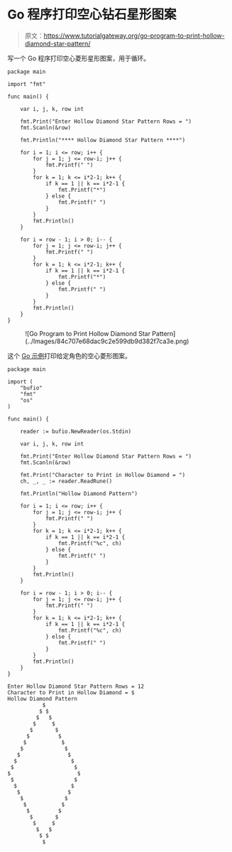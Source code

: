 # Go 程序打印空心钻石星形图案

> 原文：<https://www.tutorialgateway.org/go-program-to-print-hollow-diamond-star-pattern/>

写一个 Go 程序打印空心菱形星形图案，用于循环。

```
package main

import "fmt"

func main() {

	var i, j, k, row int

	fmt.Print("Enter Hollow Diamond Star Pattern Rows = ")
	fmt.Scanln(&row)

	fmt.Println("**** Hollow Diamond Star Pattern ****")

	for i = 1; i <= row; i++ {
		for j = 1; j <= row-i; j++ {
			fmt.Printf(" ")
		}
		for k = 1; k <= i*2-1; k++ {
			if k == 1 || k == i*2-1 {
				fmt.Printf("*")
			} else {
				fmt.Printf(" ")
			}
		}
		fmt.Println()
	}

	for i = row - 1; i > 0; i-- {
		for j = 1; j <= row-i; j++ {
			fmt.Printf(" ")
		}
		for k = 1; k <= i*2-1; k++ {
			if k == 1 || k == i*2-1 {
				fmt.Printf("*")
			} else {
				fmt.Printf(" ")
			}
		}
		fmt.Println()
	}
}
```

<figure class="wp-block-image size-large">![Go Program to Print Hollow Diamond Star Pattern](../Images/84c707e68dac9c2e599db9d382f7ca3e.png)</figure>

这个 [Go 示例](https://www.tutorialgateway.org/go-programs/)打印给定角色的空心菱形图案。

```
package main

import (
	"bufio"
	"fmt"
	"os"
)

func main() {

	reader := bufio.NewReader(os.Stdin)

	var i, j, k, row int

	fmt.Print("Enter Hollow Diamond Star Pattern Rows = ")
	fmt.Scanln(&row)

	fmt.Print("Character to Print in Hollow Diamond = ")
	ch, _, _ := reader.ReadRune()

	fmt.Println("Hollow Diamond Pattern")

	for i = 1; i <= row; i++ {
		for j = 1; j <= row-i; j++ {
			fmt.Printf(" ")
		}
		for k = 1; k <= i*2-1; k++ {
			if k == 1 || k == i*2-1 {
				fmt.Printf("%c", ch)
			} else {
				fmt.Printf(" ")
			}
		}
		fmt.Println()
	}

	for i = row - 1; i > 0; i-- {
		for j = 1; j <= row-i; j++ {
			fmt.Printf(" ")
		}
		for k = 1; k <= i*2-1; k++ {
			if k == 1 || k == i*2-1 {
				fmt.Printf("%c", ch)
			} else {
				fmt.Printf(" ")
			}
		}
		fmt.Println()
	}
}
```

```
Enter Hollow Diamond Star Pattern Rows = 12
Character to Print in Hollow Diamond = $
Hollow Diamond Pattern
           $
          $ $
         $   $
        $     $
       $       $
      $         $
     $           $
    $             $
   $               $
  $                 $
 $                   $
$                     $
 $                   $
  $                 $
   $               $
    $             $
     $           $
      $         $
       $       $
        $     $
         $   $
          $ $
           $
```